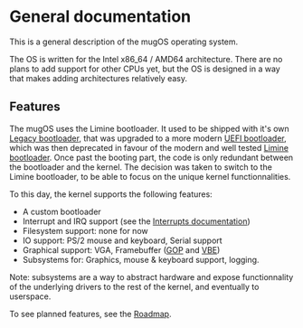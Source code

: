 # General documentation

This is a general description of the mugOS operating system.

The OS is written for the Intel x86_64 / AMD64 architecture. There are no plans to add support for other CPUs yet,
but the OS is designed in a way that makes adding architectures relatively easy.

## Features

The mugOS uses the Limine bootloader. It used to be shipped with it's own [Legacy bootloader](../Bootloader/Legacy),
that was upgraded to a more modern [UEFI bootloader](../Bootloader/UEFI/), which was then deprecated in favour
of the modern and well tested [Limine bootloader](https://github.com/limine-bootloader/limine).
Once past the booting part, the code is only redundant between the bootloader and the kernel. The decision
was taken to switch to the Limine bootloader, to be able to focus on the unique kernel functionnalities.

To this day, the kernel supports the following features:
- A custom bootloader
- Interrupt and IRQ support (see the [Interrupts documentation](./Interrupts.md))
- Filesystem support: none for now
- IO support: PS/2 mouse and keyboard, Serial support
- Graphical support: VGA, Framebuffer
  ([GOP](https://uefi.org/specs/UEFI/2.10/12_Protocols_Console_Support.html#graphics-output-protocol) and 
  [VBE](https://wiki.osdev.org/VESA_Video_Modes))
- Subsystems for: Graphics, mouse & keyboard support, logging.

Note: subsystems are a way to abstract hardware and expose functionnality of the underlying drivers to the
rest of the kernel, and eventually to userspace.

To see planned features, see the [Roadmap](./Roadmap.md).
